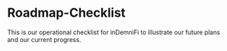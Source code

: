 # Roadmap-Checklist
This is our operational checklist for inDemniFi to illustrate our future plans and our current progress. 
